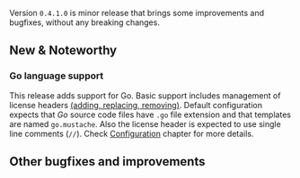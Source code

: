 Version `0.4.1.0` is minor release that brings some improvements and bugfixes, without any breaking changes.

## New & Noteworthy

### Go language support
This release adds support for Go. Basic support includes management of license headers [(adding, replacing, removing)][doc:running-headroom]. Default configuration expects that _Go_ source code files have `.go` file extension and that templates are named `go.mustache`. Also the license header is expected to use single line comments (`//`). Check [Configuration][doc:configuration] chapter for more details.


## Other bugfixes and improvements

[doc:configuration]: documentation/configuration.md
[doc:migration-guide]: migration-guide.md
[doc:running-headroom]: documentation/running-headroom.md
[github/issue/57]: https://github.com/vaclavsvejcar/headroom/issues/57
[github/issue/60]: https://github.com/vaclavsvejcar/headroom/issues/60
[github/issue/62]: https://github.com/vaclavsvejcar/headroom/issues/62